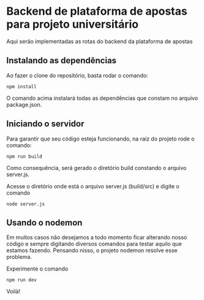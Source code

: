 # Backend de plataforma de apostas para projeto universitário

Aqui serão implementadas as rotas do backend da plataforma de apostas

## Instalando as dependências

Ao fazer o clone do repositório, basta rodar o comando: 

```
npm install
```
O comando acima instalará todas as dependências que constam no arquivo package.json.

## Iniciando o servidor

Para garantir que seu código esteja funcionando, na raíz do projeto rode o comando: 

```
npm run build
```
Como consequência, será gerado o diretório build constando o arquivo server.js. 

Acesse o diretório onde está o arquivo server.js (build/src) e digite o comando
```
node server.js
```

## Usando o nodemon

Em muitos casos não desejamos a todo momento ficar alterando nosso código e sempre digitando diversos comandos para testar aquilo que estamos fazendo. Pensando nisso, o projeto nodemon resolve esse problema. 

Experimente o comando

```
npm run dev
```

Voilà!
